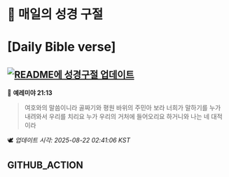 # 🙏 매일의 성경 구절
# [Daily Bible verse]
## [![README에 성경구절 업데이트](https://github.com/DONGSUKA/first_test/actions/workflows/update-readme-bible.yml/badge.svg)](https://github.com/DONGSUKA/first_test/actions/workflows/update-readme-bible.yml)
<!-- START_BIBLE_VERSE -->
📖 **예레미야 21:13**
> 여호와의 말씀이니라 골짜기와 평원 바위의 주민아 보라 너희가 말하기를 누가 내려와서 우리를 치리요 누가 우리의 거처에 들어오리요 하거니와 나는 네 대적이라

🕊️ _업데이트 시각: 2025-08-22 02:41:06 KST_
  <!-- END_BIBLE_VERSE -->
## GITHUB_ACTION
